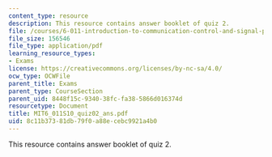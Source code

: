 ```yaml
---
content_type: resource
description: This resource contains answer booklet of quiz 2.
file: /courses/6-011-introduction-to-communication-control-and-signal-processing-spring-2010/8c11b37381db79f0a88ecebc9921a4b0_MIT6_011S10_quiz02_ans.pdf
file_size: 156546
file_type: application/pdf
learning_resource_types:
- Exams
license: https://creativecommons.org/licenses/by-nc-sa/4.0/
ocw_type: OCWFile
parent_title: Exams
parent_type: CourseSection
parent_uid: 8448f15c-9340-38fc-fa38-5866d016374d
resourcetype: Document
title: MIT6_011S10_quiz02_ans.pdf
uid: 8c11b373-81db-79f0-a88e-cebc9921a4b0
---
```

This resource contains answer booklet of quiz 2.